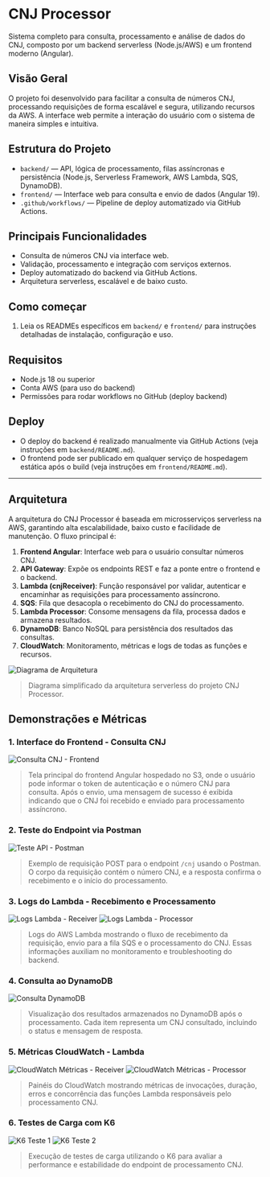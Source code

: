 # CNJ Processor

Sistema completo para consulta, processamento e análise de dados do CNJ, composto por um backend serverless (Node.js/AWS) e um frontend moderno (Angular).

## Visão Geral

O projeto foi desenvolvido para facilitar a consulta de números CNJ, processando requisições de forma escalável e segura, utilizando recursos da AWS. A interface web permite a interação do usuário com o sistema de maneira simples e intuitiva.

## Estrutura do Projeto

- `backend/` — API, lógica de processamento, filas assíncronas e persistência (Node.js, Serverless Framework, AWS Lambda, SQS, DynamoDB).
- `frontend/` — Interface web para consulta e envio de dados (Angular 19).
- `.github/workflows/` — Pipeline de deploy automatizado via GitHub Actions.

## Principais Funcionalidades

- Consulta de números CNJ via interface web.
- Validação, processamento e integração com serviços externos.
- Deploy automatizado do backend via GitHub Actions.
- Arquitetura serverless, escalável e de baixo custo.

## Como começar

1. Leia os READMEs específicos em `backend/` e `frontend/` para instruções detalhadas de instalação, configuração e uso.

## Requisitos

- Node.js 18 ou superior
- Conta AWS (para uso do backend)
- Permissões para rodar workflows no GitHub (deploy backend)

## Deploy

- O deploy do backend é realizado manualmente via GitHub Actions (veja instruções em `backend/README.md`).
- O frontend pode ser publicado em qualquer serviço de hospedagem estática após o build (veja instruções em `frontend/README.md`).

---

## Arquitetura

A arquitetura do CNJ Processor é baseada em microsserviços serverless na AWS, garantindo alta escalabilidade, baixo custo e facilidade de manutenção. O fluxo principal é:

1. **Frontend Angular**: Interface web para o usuário consultar números CNJ.
2. **API Gateway**: Expõe os endpoints REST e faz a ponte entre o frontend e o backend.
3. **Lambda (cnjReceiver)**: Função responsável por validar, autenticar e encaminhar as requisições para processamento assíncrono.
4. **SQS**: Fila que desacopla o recebimento do CNJ do processamento.
5. **Lambda Processor**: Consome mensagens da fila, processa dados e armazena resultados.
6. **DynamoDB**: Banco NoSQL para persistência dos resultados das consultas.
7. **CloudWatch**: Monitoramento, métricas e logs de todas as funções e recursos.

![Diagrama de Arquitetura](./docs/images/architecture.png)
> Diagrama simplificado da arquitetura serverless do projeto CNJ Processor.

## Demonstrações e Métricas

### 1. Interface do Frontend - Consulta CNJ

![Consulta CNJ - Frontend](./docs/images/frontend_screen.png)
> Tela principal do frontend Angular hospedado no S3, onde o usuário pode informar o token de autenticação e o número CNJ para consulta. Após o envio, uma mensagem de sucesso é exibida indicando que o CNJ foi recebido e enviado para processamento assíncrono.

### 2. Teste do Endpoint via Postman

![Teste API - Postman](./docs/images/post_success.png)
> Exemplo de requisição POST para o endpoint `/cnj` usando o Postman. O corpo da requisição contém o número CNJ, e a resposta confirma o recebimento e o início do processamento.

### 3. Logs do Lambda - Recebimento e Processamento

![Logs Lambda - Receiver](./docs/images/receiver_logs.png)
![Logs Lambda - Processor](./docs/images/processor_logs.jpg)
> Logs do AWS Lambda mostrando o fluxo de recebimento da requisição, envio para a fila SQS e o processamento do CNJ. Essas informações auxiliam no monitoramento e troubleshooting do backend.

### 4. Consulta ao DynamoDB

![Consulta DynamoDB](./docs/images/dynamo_results.png)
> Visualização dos resultados armazenados no DynamoDB após o processamento. Cada item representa um CNJ consultado, incluindo o status e mensagem de resposta.

### 5. Métricas CloudWatch - Lambda

![CloudWatch Métricas - Receiver](./docs/images/receiver_metrics.png)
![CloudWatch Métricas - Processor](./docs/images/processor_metrics.png)
> Painéis do CloudWatch mostrando métricas de invocações, duração, erros e concorrência das funções Lambda responsáveis pelo processamento CNJ.

### 6. Testes de Carga com K6

![K6 Teste 1](./docs/images/one_per_hour.png)
![K6 Teste 2](./docs/images/hundred_per_minute.png)
> Execução de testes de carga utilizando o K6 para avaliar a performance e estabilidade do endpoint de processamento CNJ.
